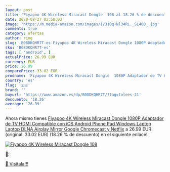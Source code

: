 ```yaml
---
layout: post
title: 'Fiyapoo 4K Wireless Miracast Dongle  108 al 18.26 % de descuento'
date: 2020-08-27 02:58:03
image: 'https://m.media-amazon.com/images/I/31Oq+Nl34RL._SL400_.jpg'
comments: true
category: ofertas
author: ring
slug: 'B08DKQHR7T-es Fiyapoo 4K Wireless Miracast Dongle 1080P Adaptador de TV...'
sku: 'B08DKQHR7T-es'
tags: [ 'android', ]
actualPrice: 26.99 EUR
currency: EUR
price: 26.99
comparePrice: 33.02 EUR
prodname: 'Fiyapoo 4K Wireless Miracast Dongle  1080P Adaptador de TV HDMI Compatible con iOS  Android Phone Pad  Windows  Laptop  Laptop DLNA  Airplay Mirror  Google Chromecast y Netflix'
country: 'es'
flag: '🇪🇸'
brand: ''
buyurl: 'https://www.amazon.es/dp/B08DKQHR7T/?tag=tolees-21'
descuento: '18.26'
average: '26.99'
---
```


Ahora mismo tienes [Fiyapoo 4K Wireless Miracast Dongle  1080P Adaptador de TV HDMI Compatible con iOS  Android Phone Pad  Windows  Laptop  Laptop DLNA  Airplay Mirror  Google Chromecast y Netflix](https://www.amazon.es/dp/B08DKQHR7T/?tag=tolees-21) a 26.99 EUR (original: 33.02 EUR) (18.26 %  de descuento) en el siguiente enlace!

[![Fiyapoo 4K Wireless Miracast Dongle  108](https://m.media-amazon.com/images/I/31Oq+Nl34RL._SL400_.jpg)](https://www.amazon.es/dp/B08DKQHR7T/?tag=tolees-21)

🔎:


[🛒 Visítala!!!](https://www.amazon.es/dp/B08DKQHR7T/?tag=tolees-21)
